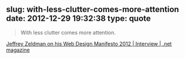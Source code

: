 slug: with-less-clutter-comes-more-attention
date: 2012-12-29 19:32:38
type: quote
---

> With less clutter comes more attention.

[Jeffrey Zeldman on his Web Design Manifesto 2012 | Interview | .net magazine](http://www.netmagazine.com/interviews/jeffrey-zeldman-his-web-design-manifesto-2012)
